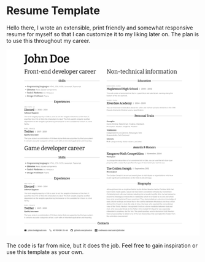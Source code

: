 # Resume Template

Hello there, I wrote an extensible, print friendly and somewhat responsive resume for myself so that I can customize it to my liking later on. The plan is to use this throughout my career.

![preview of layout](media/preview.png)

The code is far from nice, but it does the job.
Feel free to gain inspiration or use this template as your own.
